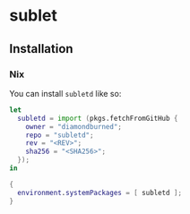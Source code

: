 # sublet

## Installation

### Nix

You can install `subletd` like so:

```nix
let
  subletd = import (pkgs.fetchFromGitHub {
    owner = "diamondburned";
    repo = "subletd";
    rev = "<REV>";
    sha256 = "<SHA256>";
  });
in

{
  environment.systemPackages = [ subletd ];
}
```
